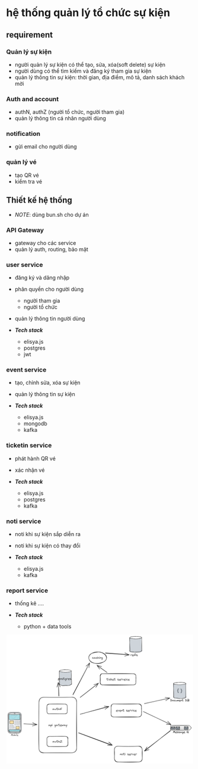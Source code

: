 # hệ thống quản lý tổ chức sự kiện

## requirement

### Quản lý sự kiện

- người quản lý sự kiện có thể tạo, sửa, xóa(soft delete) sự kiện
- người dùng có thể tìm kiếm và đăng ký tham gia sự kiện
- quản lý thông tin sự kiện: thời gian, địa điểm, mô tả, danh sách khách mời

### Auth and account

- authN, authZ (người tổ chức, người tham gia)
- quản  lý thông tin cá nhân người dùng

### notification

- gừi email cho người dùng

### quản lý vé

- tạo QR vé
- kiểm tra vé

## Thiết kế hệ thống

- _NOTE_: dùng bun.sh cho dự án

### API Gateway

- gateway cho các service
- quản lý auth, routing, bảo mật

### user service

- đăng ký và dăng nhập
- phân quyền cho người dùng
  - người tham gia
  - người tổ chức
- quản lý thông tin người dùng

- _***Tech stack***_

  - elisya.js
  - postgres
  - jwt

### event service

- tạo, chỉnh sửa, xóa sự kiện
- quản lý thông tin sự kiện

- _***Tech stack***_

  - elisya.js
  - mongodb
  - kafka

### ticketin service

- phát hành QR vé
- xác nhận vé

- _***Tech stack***_

  - elisya.js
  - postgres
  - kafka

### noti service

- noti khi sự kiện sắp diễn ra
- noti khi sự kiện có thay đổi

- _***Tech stack***_

  - elisya.js
  - kafka

### report service

- thống kê ....

- _***Tech stack***_

  - python + data tools

![high level design](./docs/design.png)
